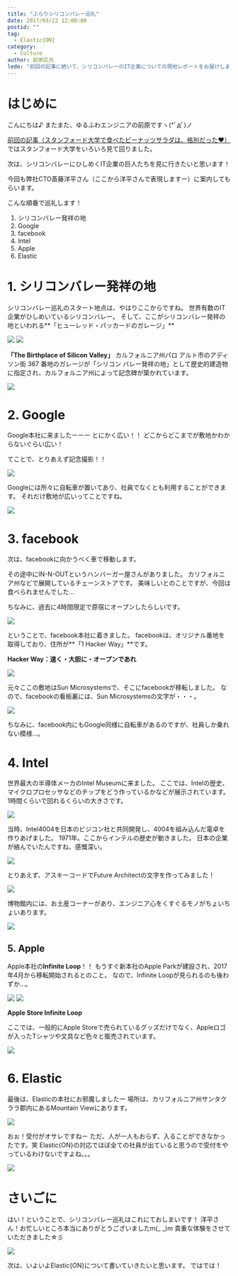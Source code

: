 ```yaml
---
title: "ぶらりシリコンバレー巡礼"
date: 2017/03/22 12:00:00
postid: ""
tag:
  - Elastic{ON}
category:
  - Culture
author: 前原応光
lede: "前回の記事に続いて、シリコンバレーのIT企業についての現地レポートをお届けします！"
---
```


# はじめに

こんにちは♪
またまた、ゆるふわエンジニアの前原ですヽ(*ﾟдﾟ)ノ

[前回の記事（スタンフォード大学で食べたピーナッツサラダは、格別だった♥）](/articles/20170321/)ではスタンフォード大学をいろいろ見て回りました。

次は、シリコンバレーにひしめくIT企業の巨人たちを見に行きたいと思います！

今回も弊社CTO斎藤洋平さん（ここから洋平さんで表現しますー）に案内してもらいます。

こんな順番で巡礼します！

  1. シリコンバレー発祥の地
  2. Google
  3. facebook
  4. Intel
  5. Apple
  6. Elastic


# 1. シリコンバレー発祥の地

シリコンバレー巡礼のスタート地点は、やはりここからですね。
世界有数のIT企業がひしめいているシリコンバレー。
そして、ここがシリコンバレー発祥の地といわれる**「ヒューレッド・パッカードのガレージ」**

<img src="/images/20170322/photo_20170322_01.jpeg" loading="lazy">

<img src="/images/20170322/photo_20170322_02.jpeg" loading="lazy">

**「The Birthplace of Silicon Valley」**
カルフォルニア州パロ アルト市のアディソン街 367 番地のガレージが「シリコン バレー発祥の地」として歴史的建造物に指定され、カルフォルニア州によって記念碑が築かれています。

<img src="/images/20170322/photo_20170322_03.jpeg" loading="lazy">

# 2. Google

Google本社に来ましたーーー
とにかく広い！！
どこからどこまでが敷地かわからないぐらい広い！

てことで、とりあえず記念撮影！！

<img src="/images/20170322/photo_20170322_04.jpeg" loading="lazy">

Googleには所々に自転車が置いてあり、社員でなくとも利用することができます。
それだけ敷地が広いってことですね。

<img src="/images/20170322/photo_20170322_05.jpeg" loading="lazy">

# 3. facebook

次は、facebookに向かうべく車で移動します。

その途中にIN-N-OUTというハンバーガー屋さんがありました。
カリフォルニア州などで展開しているチェーンストアです。
美味しいとのことですが、今回は食べられませんでした...

ちなみに、過去に4時間限定で原宿にオープンしたらしいです。

<img src="/images/20170322/photo_20170322_06.jpeg" loading="lazy">

ということで、facebook本社に着きました。
facebookは、オリジナル番地を取得しており、住所が**「1 Hacker Way」**です。

**Hacker Way：速く・大胆に・オープンであれ**

<img src="/images/20170322/photo_20170322_07.jpeg" loading="lazy">

元々ここの敷地はSun Microsystemsで、そこにfacebookが移転しました。
なので、facebookの看板裏には、Sun Microsystemsの文字が・・・。

<img src="/images/20170322/photo_20170322_08.jpeg" loading="lazy">

ちなみに、facebook内にもGoogle同様に自転車があるのですが、社員しか乗れない模様...。

# 4. Intel

世界最大の半導体メーカのIntel Museumに来ました。
ここでは、Intelの歴史、マイクロプロセッサなどのチップをどう作っているかなどが展示されています。
1時間くらいで回れるくらいの大きさです。

<img src="/images/20170322/photo_20170322_09.jpeg" loading="lazy">

当時、Intel4004を日本のビジコン社と共同開発し、4004を組み込んだ電卓を作りあげました。
1971年。ここからインテルの歴史が動きました。
日本の企業が絡んでいたんですね、感慨深い。

<img src="/images/20170322/photo_20170322_10.jpeg" loading="lazy">

とりあえず、アスキーコードでFuture Architectの文字を作ってみました！

<img src="/images/20170322/photo_20170322_11.jpeg" loading="lazy">

博物館内には、お土産コーナーがあり、エンジニア心をくすぐるモノがちょいちょいあります。

<img src="/images/20170322/photo_20170322_12.jpeg" loading="lazy">

## 5. Apple

Apple本社の**Infinite Loop**！！
もうすぐ新本社のApple Parkが建設され、2017年4月から移転開始されるとのこと。
なので、Infinite Loopが見られるのも後わずか...。

<img src="/images/20170322/photo_20170322_13.jpeg" loading="lazy">

<img src="/images/20170322/photo_20170322_14.jpeg" loading="lazy">

**Apple Store Infinite Loop**

ここでは、一般的にApple Storeで売られているグッズだけでなく、Appleロゴが入ったTシャツや文具など色々と販売されています。

<img src="/images/20170322/photo_20170322_15.jpeg" loading="lazy">


# 6. Elastic

最後は、Elasticの本社にお邪魔しましたー
場所は、カリフォルニア州サンタクララ郡内にあるMountain Viewにあります。

<img src="/images/20170322/photo_20170322_16.jpeg" loading="lazy">

おぉ！受付がオサレですねー
ただ、人が一人もおらず、入ることができなかったです。笑
Elastic{ON}の対応でほぼ全ての社員が出ていると思うので受付をやっているわけないですよね。。。

<img src="/images/20170322/photo_20170322_17.jpeg" loading="lazy">

# さいごに

はい！ということで、シリコンバレー巡礼はこれにておしまいです！
洋平さん！お忙しいところ本当にありがとうございましたm(_ _)m
貴重な体験をさせていただきました☆彡

<img src="/images/20170322/photo_20170322_18.jpeg" loading="lazy">

次は、いよいよElastic{ON}について書いていきたいと思います。
ではでは！
